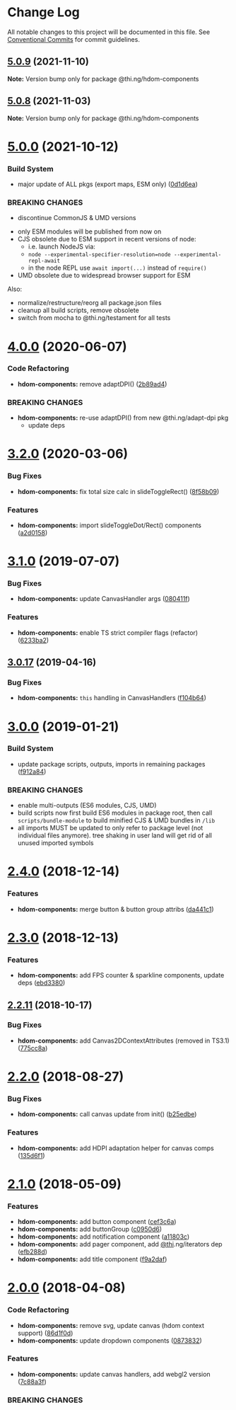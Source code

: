 # Change Log

All notable changes to this project will be documented in this file.
See [Conventional Commits](https://conventionalcommits.org) for commit guidelines.

## [5.0.9](https://github.com/thi-ng/umbrella/compare/@thi.ng/hdom-components@5.0.8...@thi.ng/hdom-components@5.0.9) (2021-11-10)

**Note:** Version bump only for package @thi.ng/hdom-components





## [5.0.8](https://github.com/thi-ng/umbrella/compare/@thi.ng/hdom-components@5.0.7...@thi.ng/hdom-components@5.0.8) (2021-11-03)

**Note:** Version bump only for package @thi.ng/hdom-components





# [5.0.0](https://github.com/thi-ng/umbrella/compare/@thi.ng/hdom-components@4.0.48...@thi.ng/hdom-components@5.0.0) (2021-10-12)


### Build System

* major update of ALL pkgs (export maps, ESM only) ([0d1d6ea](https://github.com/thi-ng/umbrella/commit/0d1d6ea9fab2a645d6c5f2bf2591459b939c09b6))


### BREAKING CHANGES

* discontinue CommonJS & UMD versions

- only ESM modules will be published from now on
- CJS obsolete due to ESM support in recent versions of node:
  - i.e. launch NodeJS via:
  - `node --experimental-specifier-resolution=node --experimental-repl-await`
  - in the node REPL use `await import(...)` instead of `require()`
- UMD obsolete due to widespread browser support for ESM

Also:
- normalize/restructure/reorg all package.json files
- cleanup all build scripts, remove obsolete
- switch from mocha to @thi.ng/testament for all tests






#  [4.0.0](https://github.com/thi-ng/umbrella/compare/@thi.ng/hdom-components@3.2.12...@thi.ng/hdom-components@4.0.0) (2020-06-07)

###  Code Refactoring

- **hdom-components:** remove adaptDPI() ([2b89ad4](https://github.com/thi-ng/umbrella/commit/2b89ad4135b9c765436fd4a496eecb080a9f59fa))

###  BREAKING CHANGES

- **hdom-components:** re-use adaptDPI() from new @thi.ng/adapt-dpi pkg
    - update deps

#  [3.2.0](https://github.com/thi-ng/umbrella/compare/@thi.ng/hdom-components@3.1.13...@thi.ng/hdom-components@3.2.0) (2020-03-06)

###  Bug Fixes

- **hdom-components:** fix total size calc in slideToggleRect() ([8f58b09](https://github.com/thi-ng/umbrella/commit/8f58b0992396357f4e06a7c2d835a751ef848dfd))

###  Features

- **hdom-components:** import slideToggleDot/Rect() components ([a2d0158](https://github.com/thi-ng/umbrella/commit/a2d015863ddea9e7a883dc9e0ce0e2e9a38497ae))

#  [3.1.0](https://github.com/thi-ng/umbrella/compare/@thi.ng/hdom-components@3.0.20...@thi.ng/hdom-components@3.1.0) (2019-07-07)

###  Bug Fixes

- **hdom-components:** update CanvasHandler args ([080411f](https://github.com/thi-ng/umbrella/commit/080411f))

###  Features

- **hdom-components:** enable TS strict compiler flags (refactor) ([6233ba2](https://github.com/thi-ng/umbrella/commit/6233ba2))

##  [3.0.17](https://github.com/thi-ng/umbrella/compare/@thi.ng/hdom-components@3.0.16...@thi.ng/hdom-components@3.0.17) (2019-04-16)

###  Bug Fixes

- **hdom-components:** `this` handling in CanvasHandlers ([f104b64](https://github.com/thi-ng/umbrella/commit/f104b64))

#  [3.0.0](https://github.com/thi-ng/umbrella/compare/@thi.ng/hdom-components@2.4.6...@thi.ng/hdom-components@3.0.0) (2019-01-21)

###  Build System

- update package scripts, outputs, imports in remaining packages ([f912a84](https://github.com/thi-ng/umbrella/commit/f912a84))

###  BREAKING CHANGES

- enable multi-outputs (ES6 modules, CJS, UMD)
- build scripts now first build ES6 modules in package root, then call   `scripts/bundle-module` to build minified CJS & UMD bundles in `/lib`
- all imports MUST be updated to only refer to package level   (not individual files anymore). tree shaking in user land will get rid of   all unused imported symbols

#  [2.4.0](https://github.com/thi-ng/umbrella/compare/@thi.ng/hdom-components@2.3.0...@thi.ng/hdom-components@2.4.0) (2018-12-14)

###  Features

- **hdom-components:** merge button & button group attribs ([da441c1](https://github.com/thi-ng/umbrella/commit/da441c1))

#  [2.3.0](https://github.com/thi-ng/umbrella/compare/@thi.ng/hdom-components@2.2.15...@thi.ng/hdom-components@2.3.0) (2018-12-13)

###  Features

- **hdom-components:** add FPS counter & sparkline components, update deps ([ebd3380](https://github.com/thi-ng/umbrella/commit/ebd3380))

##  [2.2.11](https://github.com/thi-ng/umbrella/compare/@thi.ng/hdom-components@2.2.10...@thi.ng/hdom-components@2.2.11) (2018-10-17)

###  Bug Fixes

- **hdom-components:** add Canvas2DContextAttributes (removed in TS3.1) ([775cc8a](https://github.com/thi-ng/umbrella/commit/775cc8a))

#  [2.2.0](https://github.com/thi-ng/umbrella/compare/@thi.ng/hdom-components@2.1.13...@thi.ng/hdom-components@2.2.0) (2018-08-27)

###  Bug Fixes

- **hdom-components:** call canvas update from init() ([b25edbe](https://github.com/thi-ng/umbrella/commit/b25edbe))

###  Features

- **hdom-components:** add HDPI adaptation helper for canvas comps ([135d6f1](https://github.com/thi-ng/umbrella/commit/135d6f1))

#  [2.1.0](https://github.com/thi-ng/umbrella/compare/@thi.ng/hdom-components@2.0.3...@thi.ng/hdom-components@2.1.0) (2018-05-09)

###  Features

- **hdom-components:** add button component ([cef3c6a](https://github.com/thi-ng/umbrella/commit/cef3c6a))
- **hdom-components:** add buttonGroup ([c0950d6](https://github.com/thi-ng/umbrella/commit/c0950d6))
- **hdom-components:** add notification component ([a11803c](https://github.com/thi-ng/umbrella/commit/a11803c))
- **hdom-components:** add pager component, add [@thi](https://github.com/thi).ng/iterators dep ([efb288d](https://github.com/thi-ng/umbrella/commit/efb288d))
- **hdom-components:** add title component ([f9a2daf](https://github.com/thi-ng/umbrella/commit/f9a2daf))

#  [2.0.0](https://github.com/thi-ng/umbrella/compare/@thi.ng/hdom-components@1.1.2...@thi.ng/hdom-components@2.0.0) (2018-04-08)

###  Code Refactoring

- **hdom-components:** remove svg, update canvas (hdom context support) ([86d1f0d](https://github.com/thi-ng/umbrella/commit/86d1f0d))
- **hdom-components:** update dropdown components ([0873832](https://github.com/thi-ng/umbrella/commit/0873832))

###  Features

- **hdom-components:** update canvas handlers, add webgl2 version ([7c88a3f](https://github.com/thi-ng/umbrella/commit/7c88a3f))

###  BREAKING CHANGES
